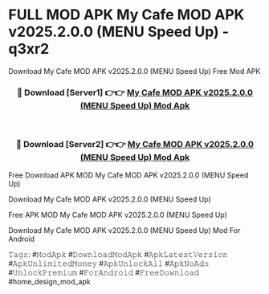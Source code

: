 # FULL MOD APK My Cafe MOD APK v2025.2.0.0 (MENU Speed ​​Up) - q3xr2
Download My Cafe MOD APK v2025.2.0.0 (MENU Speed ​​Up) Free Mod APK

<div align="center">
<h3>🔴 Download [Server1] 👉👉 <a href="https://apk-comot.site?title=My_Cafe_MOD_APK_v2025.2.0.0_(MENU_Speed_​​Up)">My Cafe MOD APK v2025.2.0.0 (MENU Speed ​​Up) Mod Apk</a></h3><br>

<h3>🔴 Download [Server2] 👉👉 <a href="https://apk-comot.site?title=My_Cafe_MOD_APK_v2025.2.0.0_(MENU_Speed_​​Up)">My Cafe MOD APK v2025.2.0.0 (MENU Speed ​​Up) Mod Apk</a></h3>
</div>


Free Download APK MOD My Cafe MOD APK v2025.2.0.0 (MENU Speed ​​Up)

Download My Cafe MOD APK v2025.2.0.0 (MENU Speed ​​Up) 

Free APK MOD My Cafe MOD APK v2025.2.0.0 (MENU Speed ​​Up) 

Download My Cafe MOD APK v2025.2.0.0 (MENU Speed ​​Up) Mod For Android

𝚃𝚊𝚐𝚜: #𝙼𝚘𝚍𝙰𝚙𝚔 #𝙳𝚘𝚠𝚗𝚕𝚘𝚊𝚍𝙼𝚘𝚍𝙰𝚙𝚔 #𝙰𝚙𝚔𝙻𝚊𝚝𝚎𝚜𝚝𝚅𝚎𝚛𝚜𝚒𝚘𝚗 #𝙰𝚙𝚔𝚄𝚗𝚕𝚒𝚖𝚒𝚝𝚎𝚍𝙼𝚘𝚗𝚎𝚢 #𝙰𝚙𝚔𝚄𝚗𝚕𝚘𝚌𝚔𝙰𝚕𝚕 #𝙰𝚙𝚔𝙽𝚘𝙰𝚍𝚜 #𝚄𝚗𝚕𝚘𝚌𝚔𝙿𝚛𝚎𝚖𝚒𝚞𝚖 #𝙵𝚘𝚛𝙰𝚗𝚍𝚛𝚘𝚒𝚍 #𝙵𝚛𝚎𝚎𝙳𝚘𝚠𝚗𝚕𝚘𝚊𝚍 #home_design_mod_apk